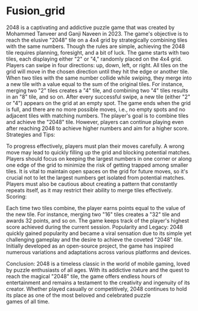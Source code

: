# Fusion_grid
2048 is a captivating and addictive puzzle game that was created by Mohammed Tanveer and Ganji Naveen in 2023. The game's objective is to reach the elusive "2048" tile on a 4x4 grid by strategically combining tiles with the same numbers. Though the rules are simple, achieving the 2048 tile requires planning, foresight, and a bit of luck.
The game starts with two tiles, each displaying either "2" or "4," randomly placed on the 4x4 grid.
Players can swipe in four directions: up, down, left, or right. All tiles on the grid will move in the chosen direction until they hit the edge or another tile.
When two tiles with the same number collide while swiping, they merge into a new tile with a value equal to the sum of the original tiles.
For instance, merging two "2" tiles creates a "4" tile, and combining two "4" tiles results in an "8" tile, and so on.
After every successful swipe, a new tile (either "2" or "4") appears on the grid at an empty spot.
The game ends when the grid is full, and there are no more possible moves, i.e., no empty spots and no adjacent tiles with matching numbers.
The player's goal is to combine tiles and achieve the "2048" tile. However, players can continue playing even after reaching 2048 to achieve higher numbers and aim for a higher score.
Strategies and Tips:

To progress effectively, players must plan their moves carefully. A wrong move may lead to quickly filling up the grid and blocking potential matches.
Players should focus on keeping the largest numbers in one corner or along one edge of the grid to minimize the risk of getting trapped among smaller tiles.
It is vital to maintain open spaces on the grid for future moves, so it's crucial not to let the largest numbers get isolated from potential matches.
Players must also be cautious about creating a pattern that constantly repeats itself, as it may restrict their ability to merge tiles effectively.
Scoring:

Each time two tiles combine, the player earns points equal to the value of the new tile.
For instance, merging two "16" tiles creates a "32" tile and awards 32 points, and so on.
The game keeps track of the player's highest score achieved during the current session.
Popularity and Legacy:
2048 quickly gained popularity and became a viral sensation due to its simple yet challenging gameplay and the desire to achieve the coveted "2048" tile. Initially developed as an open-source project, the game has inspired numerous variations and adaptations across various platforms and devices.

Conclusion:
2048 is a timeless classic in the world of mobile gaming, loved by puzzle enthusiasts of all ages. With its addictive nature and the quest to reach the magical "2048" tile, the game offers endless hours of entertainment and remains a testament to the creativity and ingenuity of its creator. Whether played casually or competitively, 2048 continues to hold its place as one of the most beloved and celebrated puzzle games of all time.
